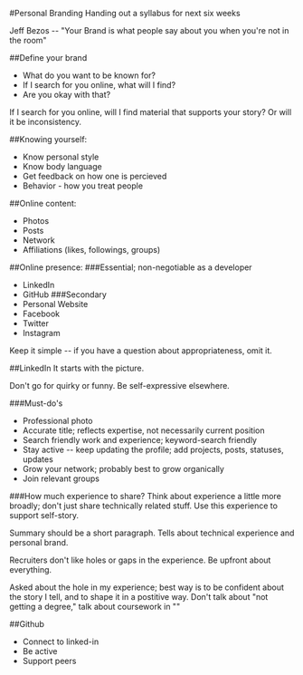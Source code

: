#Personal Branding
Handing out a syllabus for next six weeks

Jeff Bezos -- "Your Brand is what people say about you when you're not in the room"

##Define your brand
* What do you want to be known for?
* If I search for you online, what will I find?
* Are you okay with that?

If I search for you online, will I find material that supports your story? Or will it be inconsistency.

##Knowing yourself:
* Know personal style
* Know body language
* Get feedback on how one is percieved
* Behavior - how you treat people

##Online content:
* Photos
* Posts
* Network
* Affiliations (likes, followings, groups)

##Online presence:
###Essential; non-negotiable as a developer
* LinkedIn
* GitHub
###Secondary
* Personal Website
* Facebook
* Twitter
* Instagram

Keep it simple -- if you have a question about appropriateness, omit it.

##LinkedIn
It starts with the picture.

Don't go for quirky or funny. Be self-expressive elsewhere.

###Must-do's
* Professional photo
* Accurate title; reflects expertise, not necessarily current position
* Search friendly work and experience; keyword-search friendly
* Stay active -- keep updating the profile; add projects, posts, statuses, updates
* Grow your network; probably best to grow organically
* Join relevant groups

###How much experience to share?
Think about experience a little more broadly; don't just share technically related stuff.
Use this experience to support self-story.

Summary should be a short paragraph. Tells about technical experience and personal brand.

Recruiters don't like holes or gaps in the experience. Be upfront about everything.

Asked about the hole in my experience; best way is to be confident about the story I tell, and to shape it in a postitive way.
Don't talk about "not getting a degree," talk about coursework in ""

##Github
* Connect to linked-in
* Be active
* Support peers
